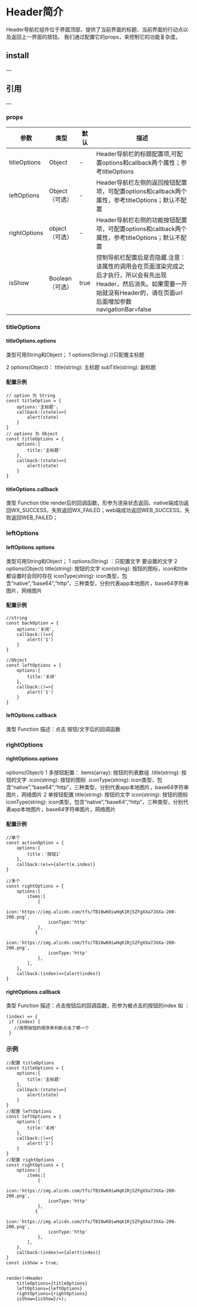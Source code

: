 # Header简介
Header导航栏组件位于界面顶部，提供了当前界面的标题、当前界面的行动点以及返回上一界面的按钮。
我们通过配置它的props，来控制它的功能复杂度。

## install
	……
	

## 引用
	……
  
  
   
### props
参数 | 类型 | 默认 | 描述
--- | --- | --- | --------
titleOptions | Object | - | Header导航栏的标题配置项,可配置options和callback两个属性；参考titleOptions
leftOptions | Object（可选） | - | Header导航栏左侧的返回按钮配置项，可配置options和callback两个属性，参考titleOptions；默认不配置
rightOptions | object （可选）| - | Header导航栏右侧的功能按钮配置项，可配置options和callback两个属性，参考titleOptions；默认不配置
isShow | Boolean（可选） | true | 控制导航栏配置后是否隐藏.注意：该属性的调用会在页面渲染完成之后才执行，所以会有先出现Header，然后消失。如果需要一开始就没有Header的，请在页面url后面增加参数 navigationBar=false


### titleOptions

#### titleOptions.options
类型可用String和Object；
1 options(String)  //只配置主标题

2 options(Object)：
title(string): 主标题
subTitle(string): 副标题

#### 配置示例
```
// option 为 String
const titleOption = {
    options:'主标题'，
    callback:(state)=>{
        alert(state)
    }
}
// options 为 Object
const titleOptions = {
    options:{
        title:'主标题'
    },
    callback:(state)=>{
        alert(state)
    }
}
```
#### titleOptions.callback
类型 Function
title render后的回调函数，形参为渲染状态返回，native端成功返回WX_SUCCESS，失败返回WX_FAILED；web端成功返回WEB_SUCCESS，失败返回WEB_FAILED；

### leftOptions

#### leftOptions.options
类型可用String和Object；
1 options(String) ：只配置文字
要设置的文字
2 options(Object)
title(string): 按钮的文字
icon(string): 按钮的图标，icon和title都设置时会同时存在
iconType(string): icon类型，包含“native”,“base64”,“http”，三种类型，分别代表app本地图片，base64字符串图片，网络图片

#### 配置示例
```
//string
const backOption = {
    options:'关闭',
    callback:()=>{
        alert('1')
    }
}

//Object
const leftOptions = {
    options:{
        title:'关闭'
    },
    callback:()=>{
        alert('1')
    }
}
```
#### leftOptions.callback
类型 Function
描述：点击 按钮/文字后的回调函数

### rightOptions

#### rightOptions.options
options(Object)
1 多按钮配置：
items(array): 按钮的列表数组
	.title(string): 按钮的文字
	.icon(string): 按钮的图标
	.iconType(string): icon类型，包含“native”,“base64”,“http”，三种类型，分别代表app本地图片，base64字符串图片，网络图片
2 单按钮配置
title(string): 按钮的文字
icon(string): 按钮的图标
iconType(string): icon类型，包含“native”,“base64”,“http”，三种类型，分别代表app本地图片，base64字符串图片，网络图片

#### 配置示例
```
//单个
const actionOption = {
    options:{
		title：'按钮1'
	},
    callback:(e)=>{alert(e.index)}
}

//多个
const rightOptions = {
    options:{
        items:[
            {  
                icon:'https://img.alicdn.com/tfs/TB10wK0iwHqK1RjSZFgXXa7JXXa-200-200.png',
                iconType:'http'
            },
           {  
                icon:'https://img.alicdn.com/tfs/TB10wK0iwHqK1RjSZFgXXa7JXXa-200-200.png',
                iconType:'http'
            },
        ],
    },
	callback:(index)=>{alert(index)}
}
```
#### rightOptions.callback
类型 Function
描述：点击按钮后的回调函数，形参为被点击的按钮的index
 如 ：
 ``` 
 (index) => {
  if (index) { 
    //按照按钮的顺序来判断点击了哪一个
  }
```




### 示例

```
//配置 titleOptions
const titleOptions = {
    options:{
        title:'主标题'
    },
    callback:(state)=>{
        alert(state)
    }
}
//配置 leftOptions
const leftOptions = {
    options:{
        title:'关闭'
    },
    callback:()=>{
        alert('1')
    }
}
//配置 rightOptions
const rightOptions = {
    options:{
        items:[
            {  
                icon:'https://img.alicdn.com/tfs/TB10wK0iwHqK1RjSZFgXXa7JXXa-200-200.png',
                iconType:'http'
            },
           {  
                icon:'https://img.alicdn.com/tfs/TB10wK0iwHqK1RjSZFgXXa7JXXa-200-200.png',
                iconType:'http'
            },
        ],
    },
    callback:(index)=>{alert(index)}
}
const isShow = true;


render(<Header 
    titleOptions={titleOptions}
    leftOptions={leftOptions} 
    rightOptions={rightOptions} 
    isShow={isShow}/>);

```
